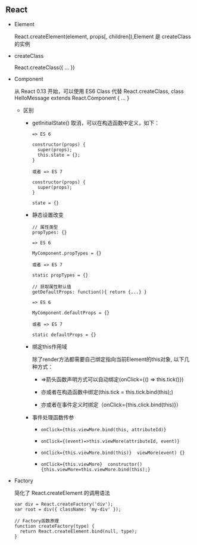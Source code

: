 ## React

* Element

  React.createElement(element, props[, children]),Element 是 createClass 的实例

* createClass

  React.createClass({ ... })

* Component

  从 React 0.13 开始，可以使用 ES6 Class 代替 React.createClass, class HelloMessage extends React.Component { ... }

  - 区别

    + getInitialState() 取消，可以在构造函数中定义，如下：

      ```
      => ES 6

      constructor(props) {
        super(props);
        this.state = {};
      }

      或者 => ES 7

      constructor(props) {
        super(props);
      }

      state = {}
      ```

    + 静态设置改变

      ```
      // 属性类型
      propTypes: {}

      => ES 6

      MyComponent.propTypes = {}

      或者 => ES 7

      static propTypes = {}
      ```

      ```
      // 获取属性默认值
      getDefaultProps: function(){ return {...} }

      => ES 6

      MyComponent.defaultProps = {}

      或者 => ES 7

      static defaultProps = {}
      ```

    + 绑定this作用域

      除了render方法都需要自己绑定指向当前Element的this对象, 以下几种方式：

        - =>箭头函数声明方式可以自动绑定(onClick={() => this.tick()})

        - 亦或者在构造函数中绑定(this.tick = this.tick.bind(this);)

        - 亦或者在事件定义时绑定（onClick={this.click.bind(this)}）

    + 事件处理函数传参

      - `onClick={this.viewMore.bind(this, attributeId)}`

      - `onClick={(event)=>this.viewMore(attributeId, event)}`

      - `onClick={this.viewMore.bind(this)}  viewMore(event) {}`

      - `onClick={this.viewMore}  constructor() {this.viewMore=this.viewMore.bind(this);}`

* Factory

  简化了 React.createElement 的调用语法

  ```
  var div = React.createFactory('div');
  var root = div({ className: 'my-div' });

  // Factory函数原理
  function createFactory(type) {
    return React.createElement.bind(null, type);
  }
  ```
